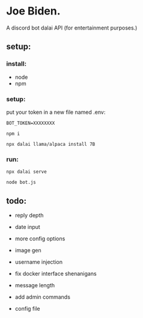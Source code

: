 # Joe Biden.

A discord bot dalai API (for entertainment purposes.)

## setup:

### install:

- node
- npm

### setup:
put your token in a new file named .env:

```
BOT_TOKEN=XXXXXXXX
```

```
npm i

npx dalai llama/alpaca install 7B
```

### run:

```
npx dalai serve

node bot.js
```

## todo:

- reply depth

- date input

- more config options

- image gen

- username injection

- fix docker interface shenanigans

- message length

- add admin commands

- config file
